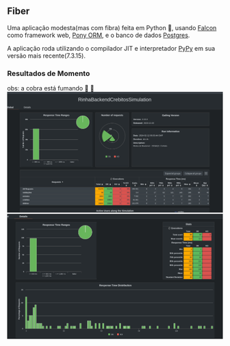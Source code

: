## Fiber
Uma aplicação modesta(mas com fibra) feita em Python :snake:, usando [Falcon](https://falconframework.org/) como framework web, [Pony ORM](https://ponyorm.org/), e o banco de dados [Postgres](https://www.postgresql.org/).

A aplicação roda utilizando o compilador JIT e interpretador [PyPy](https://doc.pypy.org/en/latest/index.html) em sua versão mais recente(7.3.15).

### Resultados de Momento
obs: a cobra está fumando :snake: :smoking:
![resultados-graficos](results/11-02-2024.png)
![resultados-graficos](results/11-02-2024-response-times.png)
